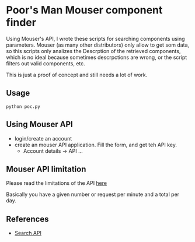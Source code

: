 # Poor's Man Mouser component finder

Using Mouser's API, I wrote these scripts for searching components using parameters. 
Mouser (as many other distributors) only allow to get som data, so this scripts only analizes the Descrption of the retrieved components, which is no ideal because sometimes descrpctions are wrong, or the script filters out valid components, etc. 

This is just a proof of concept and still needs a lot of work. 

## Usage

```
python poc.py
```

## Using Mouser API
- login/create an account
- create an mouser API application. Fill the form, and get teh API key.
  - Account details -> API ...

## Mouser API limitation

 Please read the limitations of the API [here](https://www.mouser.dk/api-search/)
 
 Basically you have a given number or request per minute and a total per day.

## References
- [Search API](https://api.mouser.com/api/docs/ui/index)
